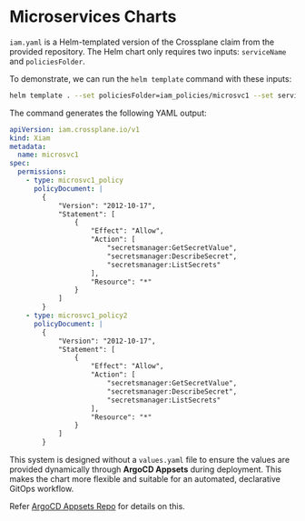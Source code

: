 # Microservices Charts

`iam.yaml` is a Helm-templated version of the Crossplane claim from the provided repository. The Helm chart only requires two inputs: `serviceName` and `policiesFolder`.

To demonstrate, we can run the `helm template` command with these inputs:

```bash
helm template . --set policiesFolder=iam_policies/microsvc1 --set serviceName=microsvc1
```

The command generates the following YAML output:

```yaml
apiVersion: iam.crossplane.io/v1
kind: Xiam
metadata:
  name: microsvc1
spec:
  permissions:
    - type: microsvc1_policy
      policyDocument: |
        {
            "Version": "2012-10-17",
            "Statement": [
                {
                    "Effect": "Allow",
                    "Action": [
                        "secretsmanager:GetSecretValue",
                        "secretsmanager:DescribeSecret",
                        "secretsmanager:ListSecrets"
                    ],
                    "Resource": "*"
                }
            ]
        }
    - type: microsvc1_policy2
      policyDocument: |
        {
            "Version": "2012-10-17",
            "Statement": [
                {
                    "Effect": "Allow",
                    "Action": [
                        "secretsmanager:GetSecretValue",
                        "secretsmanager:DescribeSecret",
                        "secretsmanager:ListSecrets"
                    ],
                    "Resource": "*"
                }
            ]
        }
```

This system is designed without a `values.yaml` file to ensure the values are provided dynamically through **ArgoCD Appsets** during deployment. This makes the chart more flexible and suitable for an automated, declarative GitOps workflow.

Refer [ArgoCD Appsets Repo](https://github.com/Suraj01Dev/argocd-appsets-iam) for details on this.

